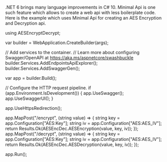 .NET 6 brings many language improvements in C# 10. Minimal Api is one such feature which allows to create a web api with less boilerplate code. Here is the example which uses Minimal Api for creating an AES Encryption and Decryption api.

using AESEncryptDecrypt;

var builder = WebApplication.CreateBuilder(args);

// Add services to the container.
// Learn more about configuring Swagger/OpenAPI at https://aka.ms/aspnetcore/swashbuckle
builder.Services.AddEndpointsApiExplorer();
builder.Services.AddSwaggerGen();

var app = builder.Build();

// Configure the HTTP request pipeline.
if (app.Environment.IsDevelopment())
{
    app.UseSwagger();
    app.UseSwaggerUI();
}

app.UseHttpsRedirection();

app.MapPost("/encrypt", (string value) =>
{
    string key = app.Configuration["AES:Key"];
    string iv = app.Configuration["AES:AES_IV"];
    return Results.Ok(AESEncDec.AESEncryption(value, key, iv));
});
app.MapPost("/decrypt", (string value) =>
{
    string key = app.Configuration["AES:Key"];
    string iv = app.Configuration["AES:AES_IV"];
    return Results.Ok(AESEncDec.AESDecryption(value, key, iv));
});

app.Run();
